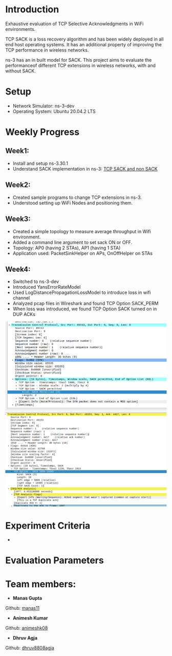 # Introduction
​Exhaustive evaluation of TCP Selective 
Acknowledgments in WiFi environments.

TCP SACK is a loss recovery algorithm and has been widely deployed in all end host
operating systems. It has an additional property of improving the TCP performance in wireless networks. 

ns-3 has an in built model for SACK. This project aims to evaluate the performanceof different TCP extensions in wireless networks, with and without SACK.

# Setup
- Network Simulator: ns-3-dev
- Operating System: Ubuntu 20.04.2 LTS

# Weekly Progress

## Week1: 
- Install and setup ns-3.30.1
- Understand SACK implementation in ns-3: [TCP SACK and non SACK](https://www.nsnam.org/docs/models/html/tcp.html#tcp-sack-and-non-sack)

## Week2:
- Created sample programs to change TCP extensions in ns-3.
- Understood setting up WiFi Nodes and positioning them.


## Week3:
- Created a simple topology to measure average throughput in Wifi environment.
- Added a command line argument to set sack ON or OFF.
- Topology: AP0 (having 2 STAs), AP1 (having 1 STA)
- Application used: PacketSinkHelper on APs, OnOffHelper on STAs

## Week4: 
- Switched to ns-3-dev
- Introduced YansErrorRateModel
- Used LogDistancePropagationLossModel to introduce loss in wifi channel
- Analyzed pcap files in Wireshark and found TCP Option SACK_PERM 
- When loss was introduced, we found TCP Option SACK turned on in DUP ACKs

![Wireshark output TCP Option4 SACK_PERM](./images/sack-permitted-tcp-option4-wireshark.png)
![Wireshark output TCP Option5 SACK](./images/sack-tcp-option5-wireshark.png)
    
# Experiment Criteria
- 

# Evaluation Parameters


# Team members: 
* **Manas Gupta**
    
 Github: [manas11](https://github.com/manas11)
    
* **Animesh Kumar**
    
 Github: [animeshk08](https://github.com/animeshk08)

* **Dhruv Agja**
   
 Github: [dhruv8808agja](https://github.com/dhruv8808agja)